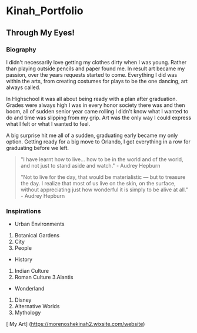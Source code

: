 # Kinah_Portfolio
## Through My Eyes!

### Biography

I didn't necessarily love getting my clothes dirty when I was young. Rather than playing outside pencils and paper found me. In result art became my passion, over the years requests started to come. Everything I did was within the arts, from creating costumes for plays to be the one dancing, art always called.

In Highschool it was all about being ready with a plan after graduation. Grades were always high I was in every honor society there was and then boom, all of sudden senior year came rolling I didn't know what I wanted to do and time was slipping from my grip. Art was the only way I could express what I felt or what I wanted to feel.

A big surprise hit me all of a sudden, graduating early became my only option. Getting ready for a big move to Orlando, I got everything in a row for graduating before we left. 


> "I have learnt how to live… how to be in the world and of the world, and not just to stand aside and watch." - Audrey Hepburn
>
> "Not to live for the day, that would be materialistic — but to treasure the day. I realize that most of us live on the skin, on the surface, without appreciating just how wonderful it is simply to be alive at all." - Audrey Hepburn
> 

### Inspirations
- Urban Environments 
1. Botanical Gardens
2. City
3. People 
- History
1. Indian Culture
2. Roman Culture
3.Alantis
- Wonderland
1. Disney 
2. Alternative Worlds
3. Mythology


[ My Art] (https://morenoshekinah2.wixsite.com/website)
